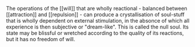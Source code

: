 The operations of the [[will]] that are wholly reactional - balanced between [[attraction]] and [[repulsion]] - can produce a crystallisation of soul-stuff that is wholly dependent on external stimulation, in the absonce of which all experience is then subjective or "dream-like". This is called the null soul. Its state may be blissful or wretched according to the quality of its reactions, but it has no freedom of will.